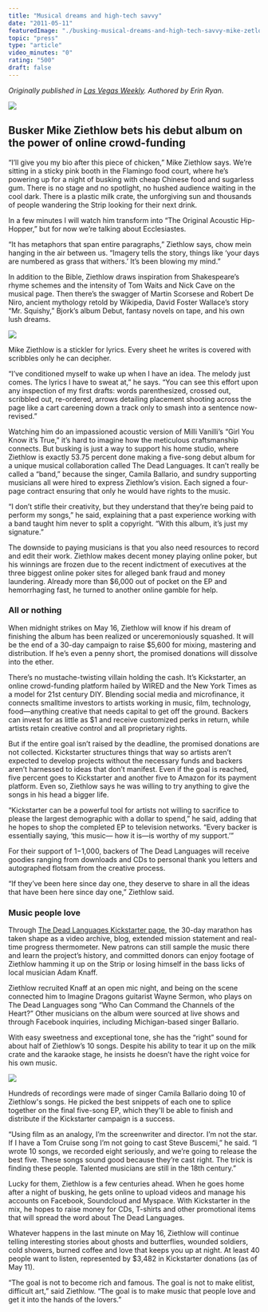 ```yaml
---
title: "Musical dreams and high-tech savvy"
date: "2011-05-11"
featuredImage: "./busking-musical-dreams-and-high-tech-savvy-mike-zetlow.jpg"
topic: "press"
type: "article"
video_minutes: "0"
rating: "500"
draft: false
---
```


*Originally published in [Las Vegas Weekly](https://lasvegasweekly.com/as-we-see-it/2011/may/11/high-tech-savvy/). Authored by Erin Ryan.*

![](busking-musical-dreams-and-high-tech-savvy-mike-zetlow.jpg)

## Busker Mike Ziethlow bets his debut album on the power of online crowd-funding

“I’ll give you my bio after this piece of chicken,” Mike Ziethlow says. We’re sitting in a sticky pink booth in the Flamingo food court, where he’s powering up for a night of busking with cheap Chinese food and sugarless gum. There is no stage and no spotlight, no hushed audience waiting in the cool dark. There is a plastic milk crate, the unforgiving sun and thousands of people wandering the Strip looking for their next drink.

In a few minutes I will watch him transform into “The Original Acoustic Hip-Hopper,” but for now we’re talking about Ecclesiastes.

“It has metaphors that span entire paragraphs,” Ziethlow says, chow mein hanging in the air between us. “Imagery tells the story, things like ‘your days are numbered as grass that withers.’ It’s been blowing my mind.”

In addition to the Bible, Ziethlow draws inspiration from Shakespeare’s rhyme schemes and the intensity of Tom Waits and Nick Cave on the musical page. Then there’s the swagger of Martin Scorsese and Robert De Niro, ancient mythology retold by Wikipedia, David Foster Wallace’s story “Mr. Squishy,” Bjork’s album Debut, fantasy novels on tape, and his own lush dreams.

![](the-specter-in-my-eye-musical-dreams-and-high-tech-savvy-mike-zetlow.jpg)

<figcaption>

Mike Ziethlow is a stickler for lyrics. Every sheet he writes is covered with scribbles only he can decipher.

</figcaption>

“I’ve conditioned myself to wake up when I have an idea. The melody just comes. The lyrics I have to sweat at,” he says. “You can see this effort upon any inspection of my first drafts: words parenthesized, crossed out, scribbled out, re-ordered, arrows detailing placement shooting across the page like a cart careening down a track only to smash into a sentence now-revised.”

Watching him do an impassioned acoustic version of Milli Vanilli’s “Girl You Know it’s True,” it’s hard to imagine how the meticulous craftsmanship connects. But busking is just a way to support his home studio, where Ziethlow is exactly 53.75 percent done making a five-song debut album for a unique musical collaboration called The Dead Languages. It can’t really be called a “band,” because the singer, Camila Ballario, and sundry supporting musicians all were hired to express Ziethlow’s vision. Each signed a four-page contract ensuring that only he would have rights to the music.

“I don’t stifle their creativity, but they understand that they’re being paid to perform my songs,” he said, explaining that a past experience working with a band taught him never to split a copyright. “With this album, it’s just my signature.”

The downside to paying musicians is that you also need resources to record and edit their work. Ziethlow makes decent money playing online poker, but his winnings are frozen due to the recent indictment of executives at the three biggest online poker sites for alleged bank fraud and money laundering. Already more than $6,000 out of pocket on the EP and hemorrhaging fast, he turned to another online gamble for help.

### All or nothing

When midnight strikes on May 16, Ziethlow will know if his dream of finishing the album has been realized or unceremoniously squashed. It will be the end of a 30-day campaign to raise $5,600 for mixing, mastering and distribution. If he’s even a penny short, the promised donations will dissolve into the ether.

There’s no mustache-twisting villain holding the cash. It’s Kickstarter, an online crowd-funding platform hailed by WIRED and the New York Times as a model for 21st century DIY. Blending social media and microfinance, it connects smalltime investors to artists working in music, film, technology, food—anything creative that needs capital to get off the ground. Backers can invest for as little as $1 and receive customized perks in return, while artists retain creative control and all proprietary rights.

But if the entire goal isn’t raised by the deadline, the promised donations are not collected. Kickstarter structures things that way so artists aren’t expected to develop projects without the necessary funds and backers aren’t harnessed to ideas that don’t manifest. Even if the goal is reached, five percent goes to Kickstarter and another five to Amazon for its payment platform. Even so, Ziethlow says he was willing to try anything to give the songs in his head a bigger life.

“Kickstarter can be a powerful tool for artists not willing to sacrifice to please the largest demographic with a dollar to spend,” he said, adding that he hopes to shop the completed EP to television networks. “Every backer is essentially saying, ‘this music— how it is—is worthy of my support.’”

For their support of $1-$1,000, backers of The Dead Languages will receive goodies ranging from downloads and CDs to personal thank you letters and autographed flotsam from the creative process.

“If they’ve been here since day one, they deserve to share in all the ideas that have been here since day one,” Ziethlow said.

### Music people love

Through [The Dead Languages Kickstarter page](https://www.kickstarter.com/projects/ziethlow/the-dead-languages-recording-a-debut-5-song-album), the 30-day marathon has taken shape as a video archive, blog, extended mission statement and real-time progress thermometer. New patrons can still sample the music there and learn the project’s history, and committed donors can enjoy footage of Ziethlow hamming it up on the Strip or losing himself in the bass licks of local musician Adam Knaff.

Ziethlow recruited Knaff at an open mic night, and being on the scene connected him to Imagine Dragons guitarist Wayne Sermon, who plays on The Dead Languages song “Who Can Command the Channels of the Heart?” Other musicians on the album were sourced at live shows and through Facebook inquiries, including Michigan-based singer Ballario.

With easy sweetness and exceptional tone, she has the “right” sound for about half of Ziethlow’s 10 songs. Despite his ability to tear it up on the milk crate and the karaoke stage, he insists he doesn’t have the right voice for his own music.

![](cold-world-musical-dreams-and-high-tech-savvy-mike-zetlow.jpg)

<figcaption>

Hundreds of recordings were made of singer Camila Ballario doing 10 of Ziethlow's songs. He picked the best snippets of each one to splice together on the final five-song EP, which they'll be able to finish and distribute if the Kickstarter campaign is a success.

</figcaption>

“Using film as an analogy, I’m the screenwriter and director. I’m not the star. If I have a Tom Cruise song I’m not going to cast Steve Buscemi,” he said. “I wrote 10 songs, we recorded eight seriously, and we’re going to release the best five. These songs sound good because they’re cast right. The trick is finding these people. Talented musicians are still in the 18th century.”

Lucky for them, Ziethlow is a few centuries ahead. When he goes home after a night of busking, he gets online to upload videos and manage his accounts on Facebook, Soundcloud and Myspace. With Kickstarter in the mix, he hopes to raise money for CDs, T-shirts and other promotional items that will spread the word about The Dead Languages.

Whatever happens in the last minute on May 16, Ziethlow will continue telling interesting stories about ghosts and butterflies, wounded soldiers, cold showers, burned coffee and love that keeps you up at night. At least 40 people want to listen, represented by $3,482 in Kickstarter donations (as of May 11).

“The goal is not to become rich and famous. The goal is not to make elitist, difficult art,” said Ziethlow. “The goal is to make music that people love and get it into the hands of the lovers.”